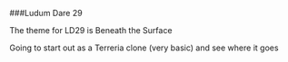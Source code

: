 ###Ludum Dare 29

The theme for LD29 is Beneath the Surface

Going to start out as a Terreria clone (very basic) and see where it goes